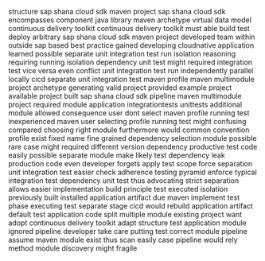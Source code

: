 structure sap shana cloud sdk maven project sap shana cloud sdk encompasses component java library maven archetype virtual data model continuous delivery toolkit continuous delivery toolkit must able build test deploy arbitrary sap shana cloud sdk maven project developed team within outside sap based best practice gained developing cloudnative application learned possible separate unit integration test run isolation reasoning requiring running isolation dependency unit test might required integration test vice versa even conflict unit integration test run independently parallel locally cicd separate unit integration test maven profile maven multimodule project archetype generating valid project provided example project available project built sap shana cloud sdk pipeline maven multimodule project required module application integrationtests unittests additional module allowed consequence user dont select maven profile running test inexperienced maven user selecting profile running test might confusing compared choosing right module furthermore would common convention profile exist fixed name fine grained dependency selection module possible rare case might required different version dependency productive test code easily possible separate module make likely test dependency leak production code even developer forgets apply test scope force separation unit integration test easier check adherence testing pyramid enforce typical integration test dependency unit test thus advocating strict separation allows easier implementation build principle test executed isolation previously built installed application artifact due maven implement test phase executing test separate stage cicd would rebuild application artifact default test application code split multiple module existing project want adopt continuous delivery toolkit adapt structure test application module ignored pipeline developer take care putting test correct module pipeline assume maven module exist thus scan easily case pipeline would rely method module discovery might fragile